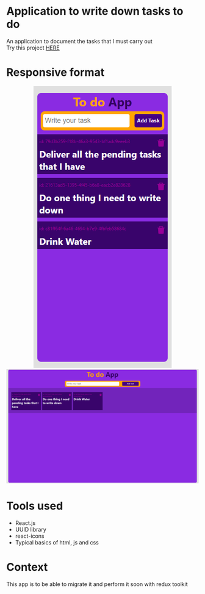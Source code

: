 # Application to write down tasks to do
An application to document the tasks that I must carry out<br>
Try this project <a target='_blank' href='https://javierhuebra.github.io/note-app'>HERE</a>
# Responsive format
<p align="center">
	<img  src='./src/images/task1.png'/>
	<img  src='./src/images/task2.png'/>
</p>

# Tools used
- React.js
- UUID library
- react-icons
- Typical basics of html, js and css

# Context
This app is to be able to migrate it and perform it soon with redux toolkit
